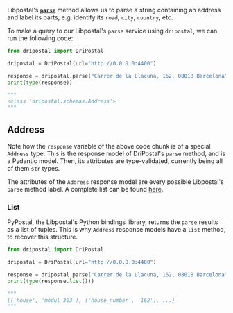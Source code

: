 Libpostal's [**`parse`**](https://github.com/openvenues/libpostal#examples-of-parsing) method allows us to parse a string containing
an address and label its parts, e.g. identify its `road`, `city`, `country`, etc.

To make a query to our Libpostal's `parse` service using `dripostal`, we can 
run the following code:

```python
from dripostal import DriPostal

dripostal = DriPostal(url="http://0.0.0.0:4400")

response = dripostal.parse("Carrer de la Llacuna, 162, 08018 Barcelona")
print(type(response))

"""
<class 'dripostal.schemas.Address'>
"""
```

## Address

Note how the `response` variable of the above code chunk is of a special 
`Address` type. This is the response model of DriPostal's `parse` method, 
and is a Pydantic model. Then, its attributes are type-validated, currently
being all of them `str` types.

The attributes of the `Address` response model are every possible 
Libpostal's `parse` method label. A complete list can be found 
[here](https://github.com/openvenues/libpostal#parser-labels).

### List

PyPostal, the Libpostal's Python bindings library, returns the `parse` results
as a list of tuples. This is why `Address` response models have a `list` method,
to recover this structure.

```python
from dripostal import DriPostal

dripostal = DriPostal(url="http://0.0.0.0:4400")

response = dripostal.parse("Carrer de la Llacuna, 162, 08018 Barcelona")
print(type(response.list()))

"""
[('house', 'mòdul 303'), ('house_number', '162'), ...]
"""
```
